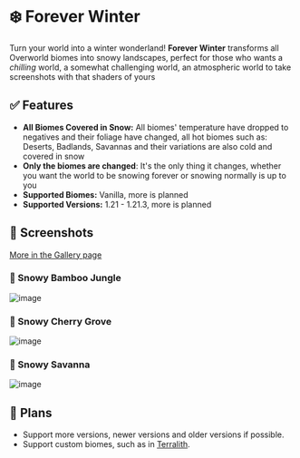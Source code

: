 # ❄️ Forever Winter
Turn your world into a winter wonderland! **Forever Winter** transforms all Overworld biomes into snowy landscapes, perfect for those who wants a _chilling_ world, a somewhat challenging world, an atmospheric world to take screenshots with that shaders of yours

## ✅ Features
- **All Biomes Covered in Snow:** All biomes' temperature have dropped to negatives and their foliage have changed, all hot biomes such as: Deserts, Badlands, Savannas and their variations are also cold and covered in snow
- **Only the biomes are changed**: It's the only thing it changes, whether you want the world to be snowing forever or snowing normally is up to you
- **Supported Biomes:** Vanilla, more is planned
- **Supported Versions:** 1.21 - 1.21.3, more is planned

## 📸 Screenshots
[More in the Gallery page](https://modrinth.com/project/forever-winter/gallery)

### 🎍 Snowy Bamboo Jungle
![image](https://cdn.modrinth.com/data/DUCm4YCg/images/acf1cd042cc71f81d0552bbf7f01dc7b82cf57e2.png)

### 🌸 Snowy Cherry Grove
![image](https://cdn.modrinth.com/data/DUCm4YCg/images/a5cf90b6dbc408733ade254500ab8f4d64c06379.png)

### 🦒 Snowy Savanna
![image](https://cdn.modrinth.com/data/DUCm4YCg/images/ac46bac253497c6a2d8e6167f0f05aab807af11f.png)

## 📑 Plans
- Support more versions, newer versions and older versions if possible. 
- Support custom biomes, such as in [Terralith](https://modrinth.com/datapack/terralith).

